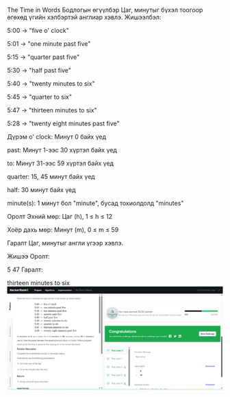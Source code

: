 The Time in Words
Бодлогын өгүүлбэр
Цаг, минутыг бүхэл тоогоор өгөхөд үгийн хэлбэртэй англиар хэвлэ. Жишээлбэл:

5:00 → "five o' clock"

5:01 → "one minute past five"

5:15 → "quarter past five"

5:30 → "half past five"

5:40 → "twenty minutes to six"

5:45 → "quarter to six"

5:47 → "thirteen minutes to six"

5:28 → "twenty eight minutes past five"

Дүрэм
o' clock: Минут 0 байх үед

past: Минут 1-ээс 30 хүртэл байх үед

to: Минут 31-ээс 59 хүртэл байх үед

quarter: 15, 45 минут байх үед

half: 30 минут байх үед

minute(s): 1 минут бол "minute", бусад тохиолдолд "minutes"

Оролт
Эхний мөр: Цаг (h), 1 ≤ h ≤ 12

Хоёр дахь мөр: Минут (m), 0 ≤ m ≤ 59

Гаралт
Цаг, минутыг англи үгээр хэвлэ.

Жишээ
Оролт:

5
47
Гаралт:

thirteen minutes to six
![alt text](<Screenshot (290).png>)